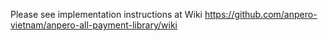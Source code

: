 Please see implementation instructions at Wiki
https://github.com/anpero-vietnam/anpero-all-payment-library/wiki
